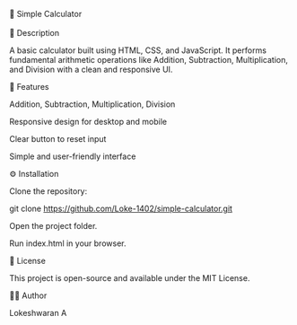 🧮 Simple Calculator<br><br>
📖 Description

A basic calculator built using HTML, CSS, and JavaScript.
It performs fundamental arithmetic operations like Addition, Subtraction, Multiplication, and Division with a clean and responsive UI.

🚀 Features

Addition, Subtraction, Multiplication, Division

Responsive design for desktop and mobile

Clear button to reset input

Simple and user-friendly interface

⚙️ Installation

Clone the repository:

git clone https://github.com/Loke-1402/simple-calculator.git


Open the project folder.

Run index.html in your browser.



📜 License

This project is open-source and available under the MIT License.

👨‍💻 Author

Lokeshwaran A
